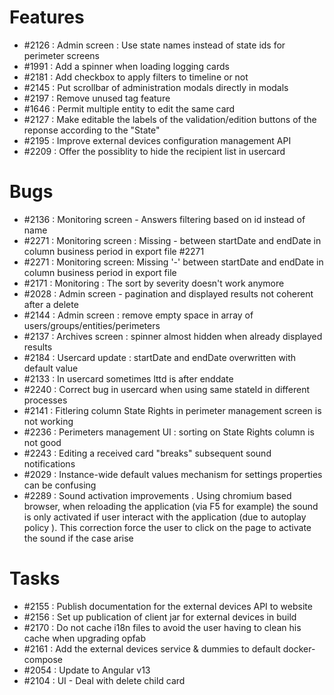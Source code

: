 # Features

* #2126 : Admin screen : Use state names instead of state ids for perimeter screens
* #1991 : Add a spinner when loading logging cards
* #2181 : Add checkbox to apply filters to timeline or not
* #2145 : Put scrollbar of administration modals directly in modals
* #2197 : Remove unused tag feature
* #1646 : Permit multiple entity to edit the same card
* #2127 : Make editable the labels of the validation/edition buttons of the reponse according to the "State"
* #2195 : Improve external devices configuration management API
* #2209 : Offer the possiblity to hide the recipient list in usercard

# Bugs

* #2136 : Monitoring screen - Answers filtering based on id instead of name
* #2271 : Monitoring screen : Missing - between startDate and endDate in column business period in export file #2271 
* #2271 : Monitoring screen: Missing '-' between startDate and endDate in column business period in export file
* #2171 : Monitoring : The sort by severity doesn't work anymore
* #2028 : Admin screen - pagination and displayed results not coherent after a delete
* #2144 : Admin screen : remove empty space in array of users/groups/entities/perimeters
* #2137 : Archives screen : spinner almost hidden when already displayed results
* #2184 : Usercard update : startDate and endDate overwritten with default value
* #2133 : In usercard sometimes lttd is after enddate
* #2240 : Correct bug in usercard when using same stateId in different processes
* #2141 : Fitlering column State Rights in perimeter management screen is not working
* #2236 : Perimeters management UI : sorting on State Rights column is not good
* #2243 : Editing a received card "breaks" subsequent sound notifications
* #2029 : Instance-wide default values mechanism for settings properties can be confusing
* #2289 : Sound activation improvements . Using chromium based browser, when reloading the application (via F5 for example) the sound is only activated if user interact with the application (due to autoplay policy ). This correction force the user to click on the page to activate the sound if the case arise


# Tasks

* #2155 : Publish documentation for the external devices API to website
* #2156 : Set up publication of client jar for external devices in build
* #2170 : Do not cache i18n files to avoid the user having to clean his cache when upgrading opfab
* #2161 : Add the external devices service & dummies to default docker-compose
* #2054 : Update to Angular v13
* #2104 : UI - Deal with delete child card



